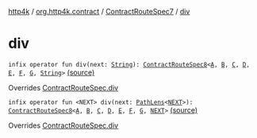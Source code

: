 [http4k](../../index.md) / [org.http4k.contract](../index.md) / [ContractRouteSpec7](index.md) / [div](./div.md)

# div

`infix operator fun div(next: `[`String`](https://kotlinlang.org/api/latest/jvm/stdlib/kotlin/-string/index.html)`): `[`ContractRouteSpec8`](../-contract-route-spec8/index.md)`<`[`A`](-binder/index.md#A)`, `[`B`](-binder/index.md#B)`, `[`C`](-binder/index.md#C)`, `[`D`](-binder/index.md#D)`, `[`E`](-binder/index.md#E)`, `[`F`](-binder/index.md#F)`, `[`G`](-binder/index.md#G)`, `[`String`](https://kotlinlang.org/api/latest/jvm/stdlib/kotlin/-string/index.html)`>` [(source)](https://github.com/http4k/http4k/blob/master/http4k-contract/src/main/kotlin/org/http4k/contract/routeSpec.kt#L129)

Overrides [ContractRouteSpec.div](../-contract-route-spec/div.md)


`infix operator fun <NEXT> div(next: `[`PathLens`](../../org.http4k.lens/-path-lens/index.md)`<`[`NEXT`](div.md#NEXT)`>): `[`ContractRouteSpec8`](../-contract-route-spec8/index.md)`<`[`A`](-binder/index.md#A)`, `[`B`](-binder/index.md#B)`, `[`C`](-binder/index.md#C)`, `[`D`](-binder/index.md#D)`, `[`E`](-binder/index.md#E)`, `[`F`](-binder/index.md#F)`, `[`G`](-binder/index.md#G)`, `[`NEXT`](div.md#NEXT)`>` [(source)](https://github.com/http4k/http4k/blob/master/http4k-contract/src/main/kotlin/org/http4k/contract/routeSpec.kt#L131)

Overrides [ContractRouteSpec.div](../-contract-route-spec/div.md)

